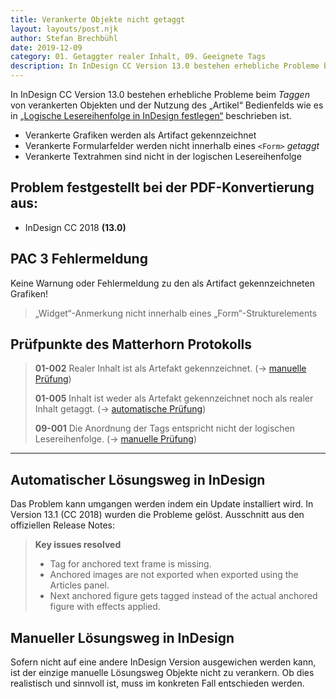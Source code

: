 ```yaml
---
title: Verankerte Objekte nicht getaggt
layout: layouts/post.njk
author: Stefan Brechbühl
date: 2019-12-09
category: 01. Getaggter realer Inhalt, 09. Geeignete Tags
description: In InDesign CC Version 13.0 bestehen erhebliche Probleme beim Taggen von verankerten Objekten und der Nutzung des „Artikel“ Bedienfelds wie es in „Logische Lesereihenfolge in InDesign festlegen“ beschrieben ist.
---
```


In InDesign CC Version 13.0 bestehen erhebliche Probleme beim _Taggen_ von verankerten Objekten und der Nutzung des „Artikel“ Bedienfelds wie es in [„Logische Lesereihenfolge in InDesign festlegen“](/de/basics/indesign/defining-logical-reading-order-in-indesign/) beschrieben ist.

- Verankerte Grafiken werden als Artifact gekennzeichnet
- Verankerte Formularfelder werden nicht innerhalb eines `<Form>` _getaggt_
- Verankerte Textrahmen sind nicht in der logischen Lesereihenfolge

## Problem festgestellt bei der PDF-Konvertierung aus:

- InDesign CC 2018 **(13.0)**

## PAC 3 Fehlermeldung

Keine Warnung oder Fehlermeldung zu den als Artifact gekennzeichneten Grafiken!

> „Widget“-Anmerkung nicht innerhalb eines „Form“-Strukturelements

## Prüfpunkte des Matterhorn Protokolls

> **01-002** Realer Inhalt ist als Artefakt gekennzeichnet. (→ [manuelle Prüfung](/de/glossary/#manuelle-prüfung))
>
> **01-005** Inhalt ist weder als Artefakt gekennzeichnet noch als realer Inhalt getaggt. (→ [automatische Prüfung](/de/glossary/#automatische-prüfung))
>
> **09-001** Die Anordnung der Tags entspricht nicht der logischen Lesereihenfolge. (→ [manuelle Prüfung](/de/glossary/#manuelle-prüfung))

---

## Automatischer Lösungsweg in InDesign

Das Problem kann umgangen werden indem ein Update installiert wird. In Version 13.1 (CC 2018) wurden die Probleme gelöst. Ausschnitt aus den offiziellen Release Notes:

> **Key issues resolved**
>
> - Tag for anchored text frame is missing.
> - Anchored images are not exported when exported using the Articles panel.
> - Next anchored figure gets tagged instead of the actual anchored figure with effects applied.

## Manueller Lösungsweg in InDesign

Sofern nicht auf eine andere InDesign Version ausgewichen werden kann, ist der einzige manuelle Lösungsweg Objekte nicht zu verankern. Ob dies realistisch und sinnvoll ist, muss im konkreten Fall entschieden werden.
